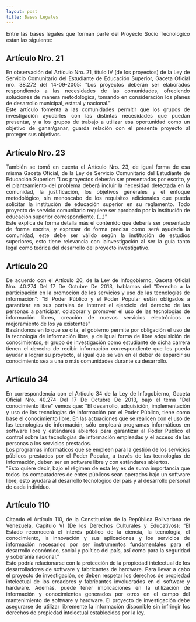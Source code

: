 ```yaml
---
layout: post
title: Bases Legales
---
```


<div style="text-align: justify">Entre las bases legales que forman parte del Proyecto Socio Tecnologico estan las siguiente:</div>

## Artículo Nro. 21

<div style="text-align: justify">En observación del Artículo Nro. 21, título IV (de los proyectos) de la Ley de Servicio Comunitario del Estudiante de Educación Superior, Gaceta Oficial nro. 38.272 del 14-09-2005: "Los proyectos deberán ser elaborados respondiendo a las necesidades de las comunidades, ofreciendo soluciones de manera metodológica, tomando en consideración los planes de desarrollo municipal, estatal y nacional."</div>

<div style="text-align: justify">Este artículo fomenta a las comunidades permitir que los grupos de investigación ayudarles con las distintas necesidades que puedan presentar, y a los grupos de trabajo a utilizar esa oportunidad como un objetivo de ganar/ganar, guarda relación con el presente proyecto al proteger sus objetivos.</div>

## Artículo Nro. 23

<div style="text-align: justify">También se tomó en cuenta el Artículo Nro. 23, de igual forma de esa misma Gaceta Oficial, de la Ley de Servicio Comunitario del Estudiante de Educación Superior: "Los proyectos deberán ser presentados por escrito, y el planteamiento del problema deberá incluir la necesidad detectada en la comunidad, la justificación, los objetivos generales y el enfoque metodológico, sin menoscabo de los requisitos adicionales que pueda solicitar la institución de educación superior en su reglamento. Todo proyecto de servicio comunitario requiere ser aprobado por la institución de educación superior correspondiente. (...)"</div>


<div style="text-align: justify">Este explica de forma detalla más el contenido que debería ser presentado de forma escrita, y expresar de forma precisa como será ayudada la comunidad, este debe ser válido según la institución de estudios superiores, esto tiene relevancia con lainvestigación al ser la guía tanto legal como teórica del desarrollo del proyecto investigativo.</div>

## Artículo 20

<div style="text-align: justify">De acuerdo con el Artículo 20, de la Ley de Infogobierno, Gaceta Oficial Nro. 40.274 Del 17 De Octubre De 2013, hablamos del "Derecho a la participación en la promoción de los servicios y uso de las tecnologías de información": "El Poder Público y el Poder Popular están obligados a garantizar en sus portales de internet el ejercicio del derecho de las personas a participar, colaborar y promover el uso de las tecnologías de información libres, creación de nuevos servicios electrónicos o mejoramiento de los ya existentes"</div>

<div style="text-align: justify">Basándonos en lo que se cita, el gobierno permite por obligación el uso de la tecnología de información libre, y de igual forma de libre adquisición de conocimientos, el grupo de investigación como estudiante de dicha carrera tienen el derecho de recibir información correspondiente que les pueda ayudar a lograr su proyecto, al igual que se ven en el deber de esparcir su conocimiento sea a una o más comunidades durante su desarrollo.</div>

## Artículo 34

<div style="text-align: justify">En correspondencia con el Artículo 34 de la Ley de Infogobierno, Gaceta Oficial Nro. 40.274 Del 17 De Octubre De 2013, bajo el tema "Del conocimiento libre" vemos que: "El desarrollo, adquisición, implementación y uso de las tecnologías de información por el Poder Público, tiene como base el conocimiento libre. En las actuaciones que se realicen con el uso de las tecnologías de información, sólo empleará programas informáticos en software libre y estándares abiertos para garantizar al Poder Público el control sobre las tecnologías de información empleadas y el acceso de las personas a los servicios prestados.</div>

<div style="text-align: justify">Los programas informáticos que se empleen para la gestión de los servicios públicos prestados por el Poder Popular, a través de las tecnologías de información, deben ser en software libre y con estándares abiertos.</div>

<div style="text-align: justify">"Esto quiere decir, bajo el régimen de esta ley es de suma importancia que todos los computadores de entes públicos sean operados bajo un software libre, esto ayudara al desarrollo tecnológico del país y al desarrollo personal de cada individuo.</div>

## Artículo 110

<div style="text-align: justify">Citando el Artículo 110, de la Constitución de la República Bolivariana de Venezuela, Capítulo VI (De los Derechos Culturales y Educativos): “El Estado reconocerá el interés público de la ciencia, la tecnología, el conocimiento, la innovación y sus aplicaciones y los servicios de información necesarios por ser instrumentos fundamentales para el desarrollo económico, social y político del país, así como para la seguridad y soberanía nacional.”</div>

<div style="text-align: justify">Esto podría relacionarse con la protección de la propiedad intelectual de los desarrolladores de software y fabricantes de hardware. Para llevar a cabo el proyecto de investigación, se deben respetar los derechos de propiedad intelectual de los creadores y fabricantes involucrados en el software y hardware. Además, puede tener implicaciones en la utilización de información y conocimientos generados por otros en el campo del mantenimiento de software y hardware. El proyecto de investigación debe asegurarse de utilizar libremente la información disponible sin infringir los derechos de propiedad intelectual establecidos por la ley.</div>
